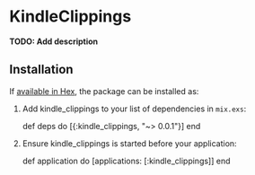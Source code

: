 # KindleClippings

**TODO: Add description**

## Installation

If [available in Hex](https://hex.pm/docs/publish), the package can be installed as:

  1. Add kindle_clippings to your list of dependencies in `mix.exs`:

        def deps do
          [{:kindle_clippings, "~> 0.0.1"}]
        end

  2. Ensure kindle_clippings is started before your application:

        def application do
          [applications: [:kindle_clippings]]
        end

